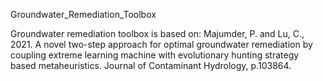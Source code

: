 Groundwater_Remediation_Toolbox

Groundwater remediation toolbox is based on:
Majumder, P. and Lu, C., 2021. A novel two-step approach for optimal groundwater remediation by coupling extreme learning machine with evolutionary hunting strategy based metaheuristics. Journal of Contaminant Hydrology, p.103864.


